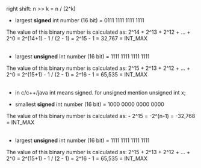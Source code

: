 right shift: n >> k = n / (2^k)


 - largest **signed** int number (16 bit) = 0111 1111 1111 1111 <br>


The value of this binary number is calculated as:  2^14 + 2^13 + 2^12 + ... + 2^0 = 2^(14+1) - 1 / (2 - 1) = 2^15 - 1 = 32,767 = INT_MAX <br><br>



 - largest **unsigned** int number (16 bit) = 1111 1111 1111 1111 <br>


The value of this binary number is calculated as:  2^15 + 2^13 + 2^12 + ... + 2^0 = 2^(15+1) - 1 / (2 - 1) = 2^16 - 1 = 65,535 = INT_MAX <br><br>

 - in c/c++/java int means signed. for unsigned mention unsigned int x;


 - smallest **signed** int number (16 bit) = 1000 0000 0000 0000 <br>


The value of this binary number is calculated as: - 2^15 = -2^(n-1) = -32,768 = INT_MAX <br><br>



 - largest **unsigned** int number (16 bit) = 1111 1111 1111 1111 <br>


The value of this binary number is calculated as:  2^15 + 2^13 + 2^12 + ... + 2^0 = 2^(15+1) - 1 / (2 - 1) = 2^16 - 1 = 65,535 = INT_MAX <br><br>
